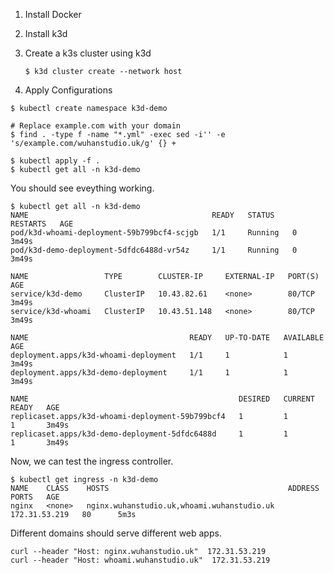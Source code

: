 
1. Install Docker
2. Install k3d
3. Create a k3s cluster using k3d

    ```
    $ k3d cluster create --network host
    ```

4. Apply Configurations

  ```
  $ kubectl create namespace k3d-demo

  # Replace example.com with your domain
  $ find . -type f -name "*.yml" -exec sed -i'' -e 's/example.com/wuhanstudio.uk/g' {} +

  $ kubectl apply -f .
  $ kubectl get all -n k3d-demo
  ```
  
  You should see eveything working.

  ```
  $ kubectl get all -n k3d-demo
  NAME                                         READY   STATUS    RESTARTS   AGE
  pod/k3d-whoami-deployment-59b799bcf4-scjgb   1/1     Running   0          3m49s
  pod/k3d-demo-deployment-5dfdc6488d-vr54z     1/1     Running   0          3m49s

  NAME                 TYPE        CLUSTER-IP     EXTERNAL-IP   PORT(S)   AGE
  service/k3d-demo     ClusterIP   10.43.82.61    <none>        80/TCP    3m49s
  service/k3d-whoami   ClusterIP   10.43.51.148   <none>        80/TCP    3m49s

  NAME                                    READY   UP-TO-DATE   AVAILABLE   AGE
  deployment.apps/k3d-whoami-deployment   1/1     1            1           3m49s
  deployment.apps/k3d-demo-deployment     1/1     1            1           3m49s

  NAME                                               DESIRED   CURRENT   READY   AGE
  replicaset.apps/k3d-whoami-deployment-59b799bcf4   1         1         1       3m49s
  replicaset.apps/k3d-demo-deployment-5dfdc6488d     1         1         1       3m49s
  ```

  Now, we can test the ingress controller.
  
  ```
  $ kubectl get ingress -n k3d-demo
  NAME    CLASS    HOSTS                                        ADDRESS         PORTS   AGE
  nginx   <none>   nginx.wuhanstudio.uk,whoami.wuhanstudio.uk   172.31.53.219   80      5m3s
  ```
  
  Different domains should serve different web apps.
  
  ```
  curl --header "Host: nginx.wuhanstudio.uk"  172.31.53.219
  curl --header "Host: whoami.wuhanstudio.uk"  172.31.53.219
  ```
